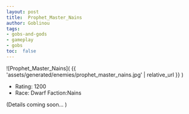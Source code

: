 ```yaml
---
layout: post
title:  Prophet_Master_Nains
author: Goblinou
tags:
- gobs-and-gods
- gameplay
- gobs
toc:  false
---
```


![Prophet_Master_Nains]( {{ 'assets/generated/enemies/prophet_master_nains.jpg' | relative_url }} )
- Rating: 1200
- Race: Dwarf  Faction:Nains

(Details coming soon... )